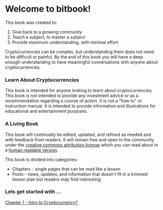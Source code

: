 <style>
  .page-header {
    background:black;
  }
</style>

# Welcome to bitbook!

This book was created to:

1. Give back to a growing community
2. Teach a subject, to master a subject
3. Provide maximum understanding, with minimal effort

Cryptocurrencies can be complex, but understanding them does not need to be difficult or painful.  By the end of this book you will have a deep enough understanding to have meaningful conversations with anyone about cryptocurrencies.


### Learn About Cryptocurrencies

This book is intended for anyone looking to *learn* about cryptocurrencies. This book is not intended to provide any investment advice or as a recommendation regarding a course of action. It is not a "how to" or instruction manual.  It is intended to provide information and illustrations for educational and entertainment purposes.


### A Living Book

This book will continually be edited, updated, and refined as needed and with feedback from readers.  It will remain free and open to the community under the [creative commons attribution license](https://creativecommons.org/licenses/by/4.0/legalcode) which you can read about in a [human readable version](https://creativecommons.org/licenses/by-nd/4.0/).

This book is divided into categories:

 * Chapters - single pages that can be read like a lesson
 * Posts - news, updates, and information that doesn't fit in a trimmed lesson plan but readers *may* find interesting




### Lets get started with ...
[Chapter 1 - Intro to Cryptocurrency?](./chapters/01-intro_to_cryptocurrency.md)
